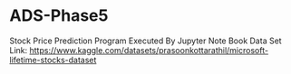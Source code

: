 # ADS-Phase5
Stock Price Prediction
Program Executed By Jupyter Note Book
Data Set Link:
https://www.kaggle.com/datasets/prasoonkottarathil/microsoft-lifetime-stocks-dataset
